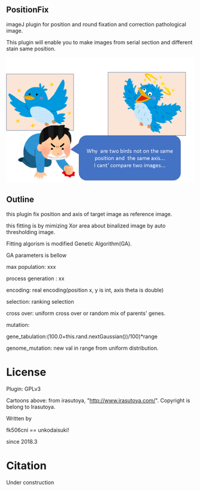 ## PositionFix

imageJ plugin for position and round fixation and correction pathological image.

This plugin will enable you to make images from serial section and different stain same position.

![motive](https://github.com/fk506cni/position_fix/blob/master/pf_motiv.png)


## Outline

this plugin fix position and axis of target image as reference image.

this fitting is by mimizing Xor area about binalized image by auto thresholding image.

Fitting algorism is modified Genetic Algorithm(GA).

GA parameters is bellow

max population: xxx

process generation : xx

encoding: real encoding(position x, y is int, axis theta is double)

selection: ranking selection

cross over: uniform cross over or random mix of parents' genes.

mutation:

gene_tabulation:(100.0+this.rand.nextGaussian())/100)*range

genome_mutation: new val in range from uniform distribution.


License
============

Plugin: GPLv3

Cartoons above: from irasutoya, "http://www.irasutoya.com/". Copyright is belong to Irasutoya.




Written by

fk506cni == unkodaisuki!

since 2018.3


Citation
============

Under construction
